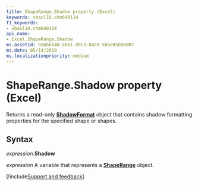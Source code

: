 ```yaml
---
title: ShapeRange.Shadow property (Excel)
keywords: vbaxl10.chm640114
f1_keywords:
- vbaxl10.chm640114
api_name:
- Excel.ShapeRange.Shadow
ms.assetid: b5bbbb48-a061-d9c3-84e8-5bbe05b86007
ms.date: 05/14/2019
ms.localizationpriority: medium
---
```



# ShapeRange.Shadow property (Excel)

Returns a read-only **[ShadowFormat](Excel.ShadowFormat.md)** object that contains shadow formatting properties for the specified shape or shapes.


## Syntax

_expression_.**Shadow**

_expression_ A variable that represents a **[ShapeRange](Excel.shaperange.md)** object.




[!include[Support and feedback](~/includes/feedback-boilerplate.md)]